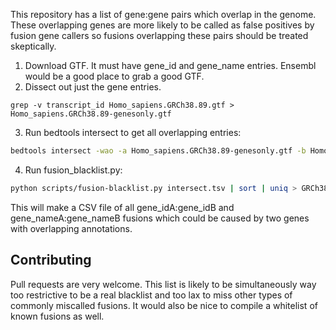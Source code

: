 This repository has a list of gene:gene pairs which overlap in the genome.
These overlapping genes are more likely to be called as false positives by
fusion gene callers so fusions overlapping these pairs should be treated
skeptically.

1. Download GTF. It must have gene_id and gene_name entries. Ensembl would be a good place to grab a good GTF.
2. Dissect out just the gene entries.

```
grep -v transcript_id Homo_sapiens.GRCh38.89.gtf > Homo_sapiens.GRCh38.89-genesonly.gtf
```

3. Run bedtools intersect to get all overlapping entries:

```bash
bedtools intersect -wao -a Homo_sapiens.GRCh38.89-genesonly.gtf -b Homo_sapiens.GRCh38.89-genesonly.gtf > intersect.tsv
```

4. Run fusion_blacklist.py:

```bash
python scripts/fusion-blacklist.py intersect.tsv | sort | uniq > GRCh38.89-blacklist.csv
```

This will make a CSV file of all gene_idA:gene_idB and gene_nameA:gene_nameB fusions which could be
caused by two genes with overlapping annotations.

## Contributing
Pull requests are very welcome. This list is likely to be simultaneously way
too restrictive to be a real blacklist and too lax to miss other types of
commonly miscalled fusions. It would also be nice to compile a whitelist of
known fusions as well.
